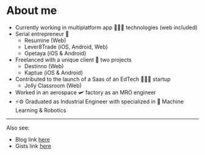 # About me

- Currently working in multiplatform app 🧑🏼‍💻 technologies (web included)
- Serial entrepreneur 🎰
  - Resumine (Web)
  - Lever8Trade (iOS, Android, Web)
  - Opetaya (iOS & Android)
- Freelanced with a unique client 🤝 two projects
  - Destinno (Web)
  - Kaptue (iOS & Android)
- Contributed to the launch of a Saas of an EdTech 👩🏻‍🏫 startup
  - Jolly Classroom (Web)
- Worked in an aerospace 🛩️ factory as an MRO engineer
- ⚡️⚙️ Graduated as Industrial Engineer with specialized in 🤖 Machine Learning & Robotics

---

Also see:
- Blog link [here](https://christenbc.github.io/)
- Gists link [here](https://gist.github.com/christenbc)

